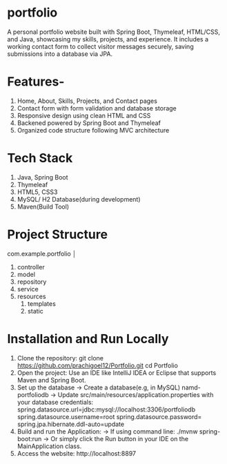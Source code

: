 # portfolio
 A personal portfolio website built with Spring Boot, Thymeleaf, HTML/CSS, and Java, showcasing my skills, projects, and experience.
 It includes a working contact form to collect visitor messages securely, saving submissions into a database via JPA.

# Features-
1. Home, About, Skills, Projects, and Contact pages
2. Contact form with form validation and database storage
3. Responsive design using clean HTML and CSS
4. Backened powered by Spring Boot and Thymeleaf
5. Organized code structure following MVC architecture

# Tech Stack
1. Java, Spring Boot
2. Thymeleaf
3. HTML5, CSS3
4. MySQL/ H2 Database(during development)
5. Maven(Build Tool)

# Project Structure
com.example.portfolio
│
1. controller 
2. model
3. repository
4. service
5. resources
    1. templates
    2. static

# Installation and Run Locally
1. Clone the repository:
   git clone https://github.com/prachigoel12/Portfolio.git
   cd Portfolio
2. Open the project:
   Use an IDE like IntelliJ IDEA or Eclipse that supports Maven and Spring Boot.
3. Set up the database
   -> Create a database(e.g, in MySQL) namd- portfoliodb
   -> Update src/main/resources/application.properties with your database credentials:
         spring.datasource.url=jdbc:mysql://localhost:3306/portfoliodb
         spring.datasource.username=root
         spring.datasource.password=
         spring.jpa.hibernate.ddl-auto=update
 4. Build and run the Application:
    -> If using command line:
          ./mvnw spring-boot:run
    ->   Or simply click the Run button in your IDE on the MainApplication class.
5. Access the website:
    http://localhost:8897
 

 

